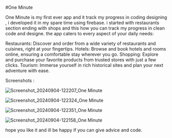 #One Minute 

One Minute is my first ever app and it track my progress in coding designing , i developed it in my spare time using firebase.
i started with restaurants section ending with shops and this how you can track my progress in clean code and designe.
the app caters to every aspect of your daily needs:

Restaurants: Discover and order from a wide variety of restaurants and cuisines, right at your fingertips.
Hotels: Browse and book hotels and rooms online, ensuring a comfortable stay wherever you go.
Shopping: Explore and purchase your favorite products from trusted stores with just a few clicks.
Tourism: Immerse yourself in rich historical sites and plan your next adventure with ease.


Screenshots :

![Screenshot_20240904-122207_One Minute](https://github.com/user-attachments/assets/9f915004-f02e-46dc-942d-cb16f3cca4d0)

![Screenshot_20240904-122324_One Minute](https://github.com/user-attachments/assets/b7021045-9c36-4a83-84a3-05596834103e)

![Screenshot_20240904-122351_One Minute](https://github.com/user-attachments/assets/7d0ce8d0-b3f6-466c-afb2-808a9ad0376b)

![Screenshot_20240904-122158_One Minute](https://github.com/user-attachments/assets/35e2c42d-d6df-4f0f-9bed-f57c2e60fca9)

hope you like it and ill be happy if you can give advice and code.
